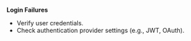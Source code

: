**Login Failures**
- Verify user credentials.
- Check authentication provider settings (e.g., JWT, OAuth).
